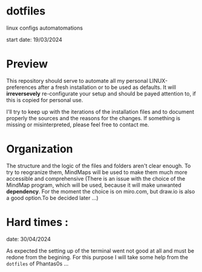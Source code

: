 # dotfiles
linux configs automatomations

start date: 19/03/2024

# Preview

This repository should serve to automate all my personal LINUX-preferences after a fresh installation or to be used as defaults. It will **irreversevely** re-configurate your setup and should be payed attention to, if this is copied for personal use. 

I'll try to keep up with the iterations of the installation files and to document properly the sources and the reasons for the changes. If something is missing or misinterpreted, please feel free to contact me.

# Organization

The structure and the logic of the files and folders aren't clear enough. To try to reogranize them, MindMaps will be used to make them much more accessible and comprehensive (There is an issue with the choice of the MindMap program, which will be used, because it will make unwanted **dependency**. For the moment the choice is on miro.com, but draw.io is also a good option.To be decided later ...)


# Hard times :

date: 30/04/2024

As expected the setting up of the terminal went not good at all and must be redone from the begining. For this purpose I will take some help from the `dotfiles` of Phantas0s ...



